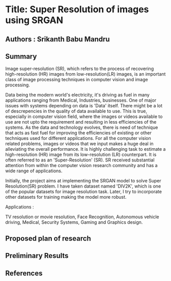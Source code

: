# Title: Super Resolution of images using SRGAN

## Authors : Srikanth Babu Mandru

## Summary 

Image super-resolution (SR), which refers to the process of  recovering  high-resolution (HR) images from low-resolution(LR) images, is an important class of image processing techniques in computer vision and image processing.

Data being the modern world's electricity, it's driving as fuel in many applications ranging from Medical, Industries, businesses. One of major issues with systems depending on data is 'Data' itself. There might be a lot of descrepencies in the quality of data available to use. This is true, especially in computer vision field, where the images or videos available to use are not upto the requirement and resulting in less efficiencies of the systems. As the data and technology evolves, there is need of technique that acts as fast fuel for improving the efficiencies of existing or other techniques used for different appilcations. For all the computer vision related problems, images or videos that we input makes a huge deal in alleviating the overall performance. It is highly challenging task to estimate a high-resolution (HR) image from its low-resolution (LR) counterpart. It is often referred to as an 'Super-Resolution' (SR). SR received substantial attention from within the computer vision research community and has a wide range of applications.

Initially, the project aims at implementing the SRGAN model to solve Super Resolution(SR) problem. I have taken dataset named 'DIV2K', which is one of the popular datasets for image resolution task. Later, I try to incorporate other datasets for training making the model more robust. 

Applications :

TV resolution or movie resolution,
Face Recognition,
Autonomous vehicle driving,
Medical, 
Security Systems,
Gaming and Graphics design.

## Proposed plan of research

## Preliminary Results

## References

